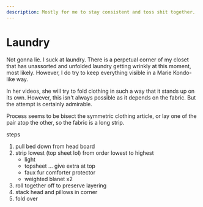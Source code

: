 ```yaml
---
description: Mostly for me to stay consistent and toss shit together.
---
```


# Laundry

Not gonna lie. I suck at laundry. There is a perpetual corner of my closet that has unassorted and unfolded laundry getting wrinkly at this moment, most likely. However, I do try to keep everything visible in a Marie Kondo-like way. 

In her videos, she will try to fold clothing in such a way that it stands up on its own. However, this isn't always possible as it depends on the fabric. But the attempt is certainly admirable. 

Process seems to be bisect the symmetric clothing article, or lay one of the pair atop the other, so the fabric is a long strip. 

steps 

1. pull bed down from head board 
2. strip lowest \(top sheet lol\) from order lowest to highest 
   * light
   * topsheet ... give extra at top
   * faux fur comforter protector 
   * weighted blanet x2
3. roll together off to preserve layering
4. stack head and pillows in corner 
5. fold over





